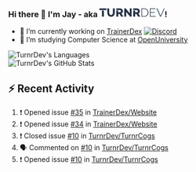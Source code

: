 ### Hi there 👋 I'm Jay - aka <img src="https://raw.githubusercontent.com/TurnrDev/TurnrDev/master/Logo/SVG/TurnrDev_Logo_Dark%20Blue%20%26%20Teal.svg" alt="TurnrDev" height="17.5px">!

- 🔭 I’m currently working on [TrainerDex](https://www.github.com/TrainerDex) [![Discord](https://discordapp.com/api/v6/guilds/364313717720219651/widget.png?style=shield)](http://discord.trainerdex.co.uk/)
- 🤔 I’m studying Computer Science at [OpenUniversity](http://www.open.ac.uk/courses/computing-it/degrees/bsc-computing-it-software-q62-soft)

![TurnrDev's Languages](https://github-readme-stats.vercel.app/api/top-langs/?username=TurnrDev&layout=compact&hide_border=true&title_color=1fa6aa&text_color=233247)
<br>
![TurnrDev's GitHub Stats](https://github-readme-stats.vercel.app/api?username=TurnrDev&show_icons=true&hide_border=true&count_private=true&include_all_commits=true&icon_color=1fa6aa&title_color=1fa6aa&text_color=233247)
<br>

## :zap: Recent Activity

<!--START_SECTION:activity-->
1. ❗️ Opened issue [#35](https://github.com//TrainerDex/Website/issues/35) in [TrainerDex/Website](https://github.com//TrainerDex/Website)
2. ❗️ Opened issue [#34](https://github.com//TrainerDex/Website/issues/34) in [TrainerDex/Website](https://github.com//TrainerDex/Website)
3. ❗️ Closed issue [#10](https://github.com//TurnrDev/TurnrCogs/issues/10) in [TurnrDev/TurnrCogs](https://github.com//TurnrDev/TurnrCogs)
4. 🗣 Commented on [#10](https://github.com//TurnrDev/TurnrCogs/issues/10) in [TurnrDev/TurnrCogs](https://github.com//TurnrDev/TurnrCogs)
5. ❗️ Opened issue [#10](https://github.com//TurnrDev/TurnrCogs/issues/10) in [TurnrDev/TurnrCogs](https://github.com//TurnrDev/TurnrCogs)
<!--END_SECTION:activity-->
